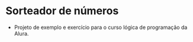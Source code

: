# Sorteador de números

* Projeto de exemplo e exercício para o curso lógica de programação da Alura.
